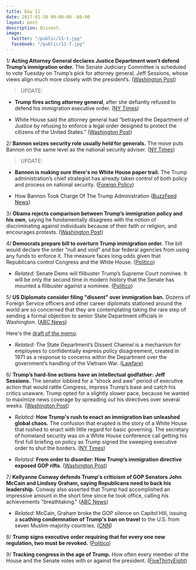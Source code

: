 ```yaml
---
title: Day 11
date: 2017-01-30 00:00:00 -08:00
layout: post
description: Dissent.
image:
  twitter: "/public/11-t.jpg"
  facebook: "/public/11-f.jpg"
---
```


1/ **Acting Attorney General declares Justice Department won’t defend Trump’s immigration order.** The Senate Judiciary Committee is scheduled to vote Tuesday on Trump’s pick for attorney general, Jeff Sessions, whose views align much more closely with the president’s. ([Washington Post](https://www.washingtonpost.com/news/post-nation/wp/2017/01/30/trump-says-all-is-going-well-on-immigration-order-amid-questions-and-confusion/))

> UPDATE: 
> 
* **Trump fires acting attorney general**, after she defiantly refused to defend his immigration executive order. ([NY Times](https://www.nytimes.com/2017/01/30/us/politics/trump-immigration-ban-memo.html))
> 
* White House said the attorney general had “betrayed the Department of Justice by refusing to enforce a legal order designed to protect the citizens of the United States.” ([Washington Post](https://www.washingtonpost.com/world/national-security/acting-attorney-general-an-obama-administration-holdover-wont-defend-trump-immigration-order/2017/01/30/a9846f02-e727-11e6-b82f-687d6e6a3e7c_story.html))

2/ **Bannon seizes security role usually held for generals.** The move puts Bannon on the same level as the national security adviser. ([NY Times](http://www.nytimes.com/2017/01/29/us/stephen-bannon-donald-trump-national-security-council.html)) 

> UPDATE: 
>
* **Bannon is making sure there's no White House paper trail.** The Trump administration’s chief strategist has already taken control of both policy and process on national security. ([Foreign Policy](http://foreignpolicy.com/2017/01/30/steve-bannon-is-making-sure-theres-no-white-house-paper-trail-trump-president/))
>
* How Bannon Took Charge Of The Trump Administration ([BuzzFeed News](http://www.buzzfeed.com/adriancarrasquillo/how-steve-bannon-took-charge-of-the-trump-administration))

3/ **Obama rejects comparison between Trump’s immigration policy and his own**, saying he fundamentally disagrees with the notion of discriminating against individuals because of their faith or religion, and encourages protests. ([Washington Post](https://www.washingtonpost.com/news/post-politics/wp/2017/01/30/obama-rejects-comparison-between-trumps-immigration-policy-and-his-own-encourages-protests/))

4/ **Democrats prepare bill to overturn Trump immigration order.** The bill would declare the order “null and void” and bar federal agencies from using any funds to enforce it. The measure faces long odds given that Republicans control Congress and the White House. ([Politico](http://www.politico.com/story/2017/01/trump-immigration-ban-democrats-bill-234367))

* _Related:_ Senate Dems will filibuster Trump’s Supreme Court nominee. It will be only the second time in modern history that the Senate has mounted a filibuster against a nominee. ([Politico](http://www.politico.com/story/2017/01/senate-democrats-filibuster-supreme-court-pick-234368))

5/ **US Diplomats consider filing "dissent" over immigration ban.** Dozens of Foreign Service officers and other career diplomats stationed around the world are so concerned that they are contemplating taking the rare step of sending a formal objection to senior State Department officials in Washington. ([ABC News](http://abcnews.go.com/Politics/exclusive-us-diplomats-filing-dissent-immigration-ban/story?id=45135038))

Here's the [draft of the memo](https://assets.documentcloud.org/documents/3438487/Dissent-Memo.pdf).
 
* _Related:_ The State Department’s Dissent Channel is a mechanism for employees to confidentially express policy disagreement, created in 1971 as a response to concerns within the Department over the government’s handling of the Vietnam War. ([Lawfare](https://lawfareblog.com/breaking-news-full-text-draft-dissent-channel-memo-trump-refugee-and-visa-order))

6/ **Trump’s hard-line actions have an intellectual godfather: Jeff Sessions.** The senator lobbied for a “shock and awe” period of executive action that would rattle Congress, impress Trump’s base and catch his critics unaware. Trump opted for a slightly slower pace, because he wanted to maximize news coverage by spreading out his directives over several weeks. ([Washington Post](https://www.washingtonpost.com/politics/trumps-hard-line-actions-have-an-intellectual-godfather-jeff-sessions/2017/01/30/ac393f66-e4d4-11e6-ba11-63c4b4fb5a63_story.html))

* _Related:_ **How Trump's rush to enact an immigration ban unleashed global chaos.** The confusion that erupted is the story of a White House that rushed to enact with little regard for basic governing. The secretary of homeland security was on a White House conference call getting his first full briefing on policy as Trump signed the sweeping executive order to shut the borders. ([NY Times](http://nytimes.com/2017/01/29/us/politics/donald-trump-rush-immigration-order-chaos.html))

* _Related:_ **From order to disorder: How Trump’s immigration directive exposed GOP rifts**. ([Washington Post](https://www.washingtonpost.com/politics/from-order-to-disorder-how-trumps-immigration-directive-exposed-gop-rifts/2017/01/30/b4e42044-e70f-11e6-b82f-687d6e6a3e7c_story.html))

7/ **Kellyanne Conway defends Trump's criticism of GOP Senators John McCain and Lindsey Graham, saying Republicans need to back his leadership.** Conway also asserted that Trump had accomplished an impressive amount in the short time since he took office, calling his achievements "breathtaking." ([ABC News](http://abcnews.go.com/Politics/conway-gop-senators-support-president/story?id=45140067))

* _Related:_ McCain, Graham broke the GOP silence on Capitol Hill, issuing a **scathing condemnation of Trump's ban on travel** to the U.S. from seven Muslim-majority countries.
([CNN](http://www.cnn.com/2017/01/29/politics/trump-travel-ban-congress-reaction/))

8/ **Trump signs executive order requiring that for every one new regulation, two must be revoked.** ([Politico](http://www.politico.com/story/2017/01/trump-signs-executive-order-requiring-that-for-every-one-new-regulation-two-must-be-revoked-234365))

9/ **Tracking congress in the age of Trump.** How often every member of the House and the Senate votes with or against the president. ([FiveThirtyEight](https://projects.fivethirtyeight.com/congress-trump-score/))